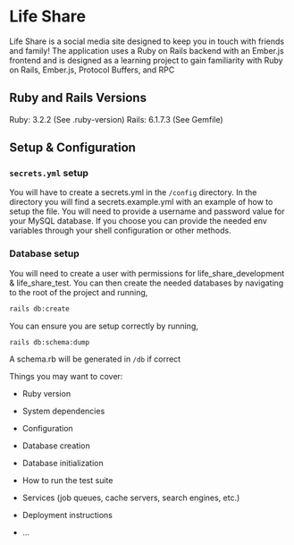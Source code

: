 # Life Share

Life Share is a social media site designed to keep you in touch with friends and family! The application uses a Ruby on 
Rails backend with an Ember.js frontend and is designed as a learning project to gain familiarity with Ruby on Rails, 
Ember.js, Protocol Buffers, and RPC


## Ruby and Rails Versions
Ruby: 3.2.2 (See .ruby-version)
Rails: 6.1.7.3 (See Gemfile)

## Setup & Configuration

### `secrets.yml` setup
You will have to create a secrets.yml in the `/config` directory. In the directory you will find a secrets.example.yml 
with an example of how to setup the file. You will need to provide a username and password value for your MySQL 
database. If you choose you can provide the needed env variables through your shell configuration or other methods.

### Database setup
You will need to create a user with permissions for life_share_development & life_share_test. You can then create the 
needed databases by navigating to the root of the project and running,
```bash
rails db:create
```
You can ensure you are setup correctly by running,
```bash
rails db:schema:dump

```
A schema.rb will be generated in `/db` if correct

Things you may want to cover:

* Ruby version

* System dependencies

* Configuration

* Database creation

* Database initialization

* How to run the test suite

* Services (job queues, cache servers, search engines, etc.)

* Deployment instructions

* ...
